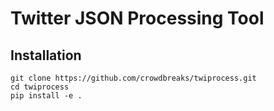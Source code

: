 # Twitter JSON Processing Tool
## Installation
```
git clone https://github.com/crowdbreaks/twiprocess.git
cd twiprocess
pip install -e .
```
